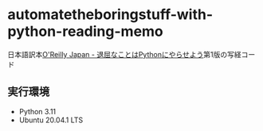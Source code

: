 # automatetheboringstuff-with-python-reading-memo

日本語訳本[O'Reilly Japan - 退屈なことはPythonにやらせよう](https://www.oreilly.co.jp/books/9784873117782/)第1版の写経コード

## 実行環境

* Python 3.11
* Ubuntu 20.04.1 LTS

